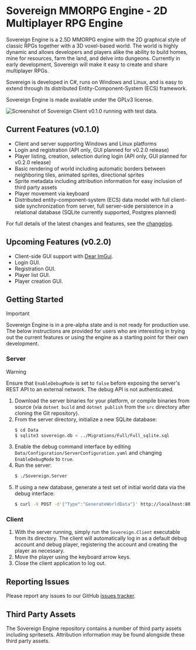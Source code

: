 # Sovereign MMORPG Engine - 2D Multiplayer RPG Engine

Sovereign Engine is a 2.5D MMORPG engine with the 2D graphical style of classic RPGs
together with a 3D voxel-based world. The world is highly dynamic and allows
developers and players alike the ability to build homes, mine for resources, farm the
land, and delve into dungeons. Currently in early development, Sovereign will make it easy to
create and share multiplayer RPGs.

Sovereign is developed in C#, runs on Windows and Linux, and is easy to
extend through its distributed Entity-Component-System (ECS) framework.

Sovereign Engine is made available under the GPLv3 license.

![Screenshot of Sovereign Client v0.1.0 running with test data.](screenshot.png)

## Current Features (v0.1.0)

* Client and server supporting Windows and Linux platforms
* Login and registration (API only, GUI planned for v0.2.0 release)
* Player listing, creation, selection during login (API only, GUI planned for v0.2.0 release)
* Basic rendering of world including automatic borders between neighboring tiles, animated
  sprites, directional sprites
* Sprite metadata including attribution information for easy inclusion of third party
  assets
* Player movement via keyboard
* Distributed entity-component-system (ECS) data model with full client-side synchronization from
  server, full server-side persistence in a relational database (SQLite currently supported,
  Postgres planned)

For full details of the latest changes and features, see the [changelog](CHANGELOG.md).

## Upcoming Features (v0.2.0)

* Client-side GUI support with [Dear ImGui](https://github.com/ocornut/imgui).
* Login GUI.
* Registration GUI.
* Player list GUI.
* Player creation GUI.

## Getting Started

> [!IMPORTANT]
> Sovereign Engine is in a pre-alpha state and is not ready for production use.
> The below instructions are provided for users who are interesting in trying out the
> current features or using the engine as a starting point for their own development.

### Server

> [!WARNING]
> Ensure that `EnableDebugMode` is set to `false` before exposing the
> server's REST API to an external network. The debug API is not authenticated.

1. Download the server binaries for your platform, or compile binaries from source (via
   `dotnet build` and `dotnet publish` from the `src` directory after cloning the Git repository).
2. From the server directory, initialize a new SQLite database:
   ```bash
   $ cd Data
   $ sqlite3 sovereign.db < ../Migrations/Full/Full_sqlite.sql
   ```
3. Enable the debug command interface by editing `Data/Configuration/ServerConfiguration.yaml`
   and changing `EnableDebugMode` to `true`.
4. Run the server:
   ```bash
   $ ./Sovereign.Server
   ```
5. If using a new database, generate a test set of initial world data via the debug interface:
   ```bash
   $ curl -X POST -d'{"Type":"GenerateWorldData"}' http://localhost:8080/debug
   ```

### Client

1. With the server running, simply run the `Sovereign.Client` executable from its directory.
   The client will automatically log in as a default debug account and debug player, registering
   the account and creating the player as necessary.
2. Move the player using the keyboard arrow keys.
3. Close the client application to log out.

## Reporting Issues

Please report any issues to our GitHub [issues tracker](https://github.com/opticfluorine/sovereign/issues).

## Third Party Assets

The Sovereign Engine repository contains a number of third party assets
including spritesets. Attribution information may be found alongside these third party
assets.
